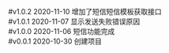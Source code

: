 #v1.0.2  2020-11-10
增加了短信短信模板获取接口     
#v1.0.1  2020-11-07
显示发送失败错误原因    
#v1.0.0  2020-11-06
短信功能完成    
#v0.0.1  2020-10-30
创建项目  